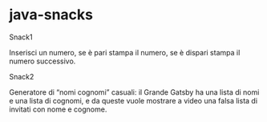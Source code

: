 # java-snacks

Snack1

Inserisci un numero, se è pari stampa il numero, se è dispari stampa il numero successivo.

Snack2

Generatore di “nomi cognomi” casuali: il Grande Gatsby ha una lista di nomi e una lista di cognomi, 
e da queste vuole mostrare a video una falsa lista di invitati con nome e cognome.
